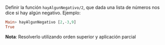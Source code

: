 Definir la función `hayAlgunNegativo/2`, que dada una lista de números nos dice si hay algún negativo. Ejemplo:

```haskell
Main> hayAlgunNegativo [2,-3,9]
True
```

**Nota**: Resolverlo utilizando orden superior y aplicación parcial